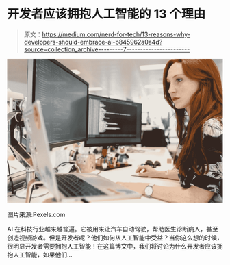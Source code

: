 # 开发者应该拥抱人工智能的 13 个理由

> 原文：<https://medium.com/nerd-for-tech/13-reasons-why-developers-should-embrace-ai-b845962a0a4d?source=collection_archive---------7----------------------->

![](img/d7b2ec3b19d19e5a0d75f0714a0bf5bd.png)

图片来源:Pexels.com

AI 在科技行业越来越普遍。它被用来让汽车自动驾驶，帮助医生诊断病人，甚至创造视频游戏。但是开发者呢？他们如何从人工智能中受益？当你这么想的时候，很明显开发者需要拥抱人工智能！在这篇博文中，我们将讨论为什么开发者应该拥抱人工智能，如果他们…